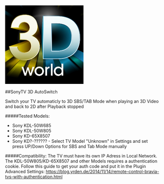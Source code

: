![](https://raw.githubusercontent.com/semool/service.auto3dmodesony/master/icon.png)

##SonyTV 3D AutoSwitch

Switch your TV automaticly to 3D SBS/TAB Mode when playing an 3D Video and back to 2D after Playback stopped

#####Tested Models:
- Sony KDL-50W685
- Sony KDL-50W805
- Sony KD-65X8507
- Sony KD?-?????? - Select TV Model "Unknown" in Settings and set press UP/Down Options for SBS and Tab Mode manually

#####Compatibility:
The TV must have its own IP Adress in Local Network.
The KDL-50W805/KD-65X8507 and other Models requires a authentication cookie.
Follow this guide to get your auth code and put it in the Plugin Advanced Settings:
https://blog.yrden.de/2014/11/14/remote-control-bravia-tvs-with-authentication.html
